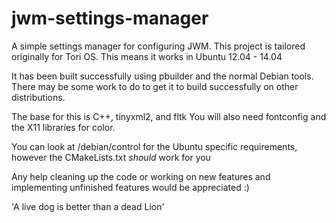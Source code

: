 jwm-settings-manager
====================

A simple settings manager for configuring JWM.
This project is tailored originally for Tori OS.
This means it works in Ubuntu 12.04 - 14.04

It has been built successfully using pbuilder and the normal Debian tools.
There may be some work to do to get it to build successfully on other distributions.

The base for this is C++, tinyxml2, and fltk
You will also need fontconfig and the X11 libraries for color.

You can look at /debian/control for the Ubuntu specific requirements, however the CMakeLists.txt
 *should* work for you
 
 Any help cleaning up the code or working on new features and implementing unfinished features would be appreciated
 :)
 
 
 'A live dog is better than a dead Lion'
